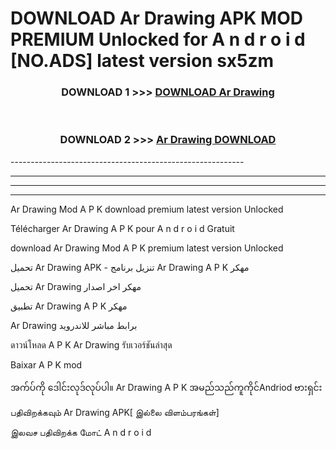 # DOWNLOAD Ar Drawing  APK MOD PREMIUM Unlocked for A n d r o i d [NO.ADS] latest version sx5zm 



<div align="center">

<h3>DOWNLOAD 1 >>> <a href="https://getmod2.web.app/?judul=Ar Drawing ">DOWNLOAD Ar Drawing </a></h3><br>

<h3>DOWNLOAD 2 >>> <a href="https://getmod2.web.app/?judul=Ar Drawing ">Ar Drawing  DOWNLOAD </a></h3>

</div>
----------------------------------------------------------

----------------------------------------------------------

----------------------------------------------------------

----------------------------------------------------------

Ar Drawing  Mod A P K download premium latest version Unlocked

Télécharger Ar Drawing  A P K pour A n d r o i d Gratuit

download Ar Drawing  Mod A P K premium latest version Unlocked

تحميل Ar Drawing  APK - تنزيل برنامج Ar Drawing  A P K مهكر

تحميل Ar Drawing  مهكر اخر اصدار

تطبيق Ar Drawing  A P K مهكر

Ar Drawing  برابط مباشر للاندرويد

ดาวน์โหลด A P K Ar Drawing  รับเวอร์ชันล่าสุด

Baixar A P K mod

အက်ပ်ကို ဒေါင်းလုဒ်လုပ်ပါ။ Ar Drawing  A P K အမည်သည်ကူကိုင်Andriod ဗားရှင်း

பதிவிறக்கவும் Ar Drawing  APK[ இல்லை விளம்பரங்கள்] 
 
இலவச பதிவிறக்க மோட் A n d r o i d



